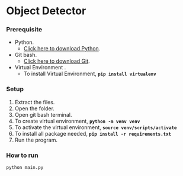 # Object Detector

### Prerequisite

- Python.
    - [Click here to download Python](https://www.python.org/downloads).
- Git bash.
    - [Click here to download Git](https://git-scm.com/downloads).
- Virtual Environment .
    - To install Virtual Environment, **`pip install virtualenv`**

### Setup

1. Extract the files.
2. Open the folder.
3. Open git bash terminal.
4. To create virtual environment, **`python -m venv venv`**
5. To activate the virtual environment, **`source venv/scripts/activate`**
6. To install all package needed, **`pip install -r requirements.txt`**
7. Run the program.

### How to run

```
python main.py
```